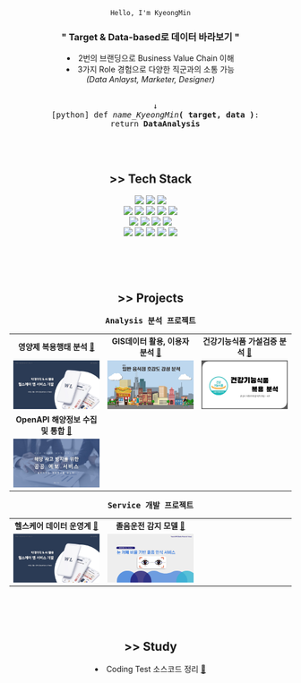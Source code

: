 <div align="center">
  <code>Hello, I'm KyeongMin</code></div>
<h3 align="center">" Target & Data-based로 데이터 바라보기 "</h3>
<li align="center">2번의 브랜딩으로 Business Value Chain 이해</li>
<li align="center">3가지 Role 경험으로 다양한 직군과의 소통 가능</li>
<div align="center"><i>(Data Anlayst, Marketer, Designer)</i></div>

<br>

<pre align="center">
  ↓
  [python] def <i>name_KyeongMin</i><b>( target, data )</b>:
  return <b>DataAnalysis</b>
</pre>

<br><br>

<div align="center">
  <h2>>> Tech Stack </h2>
  <img src="https://img.shields.io/badge/python-F6F8FA.svg?style=flat&logo=python&logoColor=3776AB" /> 
  <img src="https://img.shields.io/badge/mariadb-F6F8FA.svg?style=flat&logo=mariadb&logoColor=003545" /> 
  <img src="https://img.shields.io/badge/spark-F6F8FA.svg?style=flat&logo=apachespark&logoColor=E25A1C" /> 
  <br>
  <img src="https://img.shields.io/badge/pandas-F6F8FA.svg?style=flat&logo=pandas&logoColor=150458" /> 
  <img src="https://img.shields.io/badge/numpy-F6F8FA.svg?style=flat&logo=numpy&logoColor=013243" />  
  <img src="https://img.shields.io/badge/selenium-F6F8FA.svg?style=flat&logo=selenium&logoColor=43B02A" />    
  <img src="https://img.shields.io/badge/folium-F6F8FA.svg?style=flat&logo=folium&logoColor=77B829" />    
  <img src="https://img.shields.io/badge/plotly-F6F8FA.svg?style=flat&logo=plotly&logoColor=3F4F75" />  
  <br>
  <img src="https://img.shields.io/badge/scikitlearn-F6F8FA.svg?style=flat&logo=scikitlearn&logoColor=F7931E" />  
  <img src="https://img.shields.io/badge/pytorch-F6F8FA.svg?style=flat&logo=pytorch&logoColor=EE4C2C" />  
  <img src="https://img.shields.io/badge/opencv-F6F8FA.svg?style=flat&logo=opencv&logoColor=5C3EE8" />  
  <img src="https://img.shields.io/badge/dlib-F6F8FA.svg?style=flat&logo=dlib&logoColor=008000" />  
  <br>
  <img src="https://img.shields.io/badge/notion-F6F8FA.svg?style=flat&logo=notion&logoColor=000000" /> 
  <img src="https://img.shields.io/badge/slack-F6F8FA.svg?style=flat&logo=slack&logoColor=4A154B" />  
  <img src="https://img.shields.io/badge/jira-F6F8FA.svg?style=flat&logo=jirasoftware&logoColor=0052CC" />    
  <img src="https://img.shields.io/badge/figma-F6F8FA.svg?style=flat&logo=figma&logoColor=F24E1E" />    
  <img src="https://img.shields.io/badge/lucid-F6F8FA.svg?style=flat&logo=lucid&logoColor=282C33" />  
</div>


<br><br><br>

<div align="center">
  <h2>>> Projects</h2>
  <pre><strong>Analysis 분석 프로젝트</strong></pre>
  <table>
    <tr>
      <td align="center">
        <b>영양제 복용행태 분석</b>
        <a href="https://github.com/2kilometer/BusanBD_final">🔗</a>
      </td>
      <td align="center">
        <b>GIS데이터 활용, 이용자 분석</b>
        <a href="https://github.com/2kilometer/BusanBD_mini3">🔗</a>
      </td>
      <td align="center">
        <b>건강기능식품 가설검증 분석</b>
        <a href="https://github.com/2kilometer/BusanBD_mini2">🔗</a>
      </td>
    </tr>
    <tr>
      <td width="30%"><a href="https://github.com/2kilometer/BusanBD_final">
        <img src="images/BusanBD_final.jpg"></a>
      </td>
      <td width="30%"><a href="https://github.com/2kilometer/BusanBD_mini3">
        <img src="images/BusanBD_mini3.png"></a>
      </td>
      <td width="30%"><a href="https://github.com/2kilometer/BusanBD_mini2">
        <img src="images/BusanBD_mini2.jpg"></a>
      </td>
    </tr>
    <tr>
      <td align="center">
        <b>OpenAPI 해양정보 수집 및 통합</b>
        <a href="https://github.com/2kilometer/BusanBD_mini2">🔗</a>
      </td>
      <td align="center">
        &nbsp;
      </td>
      <td align="center">
        &nbsp;
      </td>
    </tr>
    <tr>
      <td width="30%"><a href="https://github.com/2kilometer/BusanBD_mini1">
        <img src="images/BusanBD_mini1.jpg"></a>
      </td>
      <td width="30%">
        &nbsp;
      </td>
      <td width="30%">
        &nbsp;
      </td>
    </tr>
  </table>
  
  <pre><strong>Service 개발 프로젝트</strong></pre>
  <table>
    <tr>
      <td align="center">
        <b>헬스케어 데이터 운영계</b>
        <a href="https://github.com/FINAL-BUSAN-2/DataPointOfView">🔗</a>
      </td>
      <td align="center">
        <b>졸음운전 감지 모델</b>
        <a href="https://github.com/2kilometer/BDIA_DevContest">🔗</a>
      </td>
      <td align="center">
        &nbsp;
      </td>
    </tr>
    <tr>
      <td width="30%"><a href="https://github.com/FINAL-BUSAN-2/DataPointOfView">
        <img src="images/BusanBD_final.jpg"></a>
      </td>
      <td width="30%"><a href="https://github.com/2kilometer/BDIA_DevContest">
        <img src="images/BDIA_DevContest.png"></a>
      </td>
      <td width="30%">
        &nbsp;
      </td>
    </tr>
  </table>
</div>

<br><br><br>

<div align="center">
  <h2>>> Study</h2>
  <li>Coding Test 소스코드 정리 <a href="https://github.com/2kilometer/CodingTest">🔗</a></li>
</div>
<br><br>
